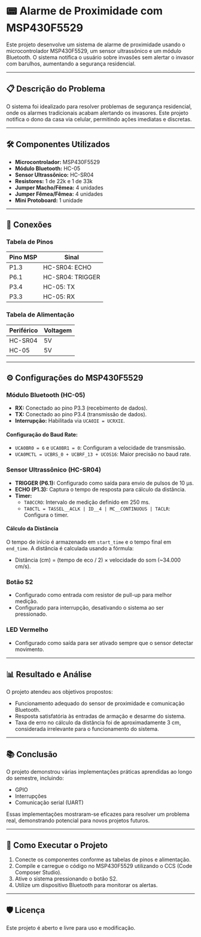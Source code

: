 # 📟 Alarme de Proximidade com MSP430F5529  
Este projeto desenvolve um sistema de alarme de proximidade usando o microcontrolador MSP430F5529, um sensor ultrassônico e um módulo Bluetooth. O sistema notifica o usuário sobre invasões sem alertar o invasor com barulhos, aumentando a segurança residencial.

---

## 📋 **Descrição do Problema**  
O sistema foi idealizado para resolver problemas de segurança residencial, onde os alarmes tradicionais acabam alertando os invasores. Este projeto notifica o dono da casa via celular, permitindo ações imediatas e discretas.

---

## 🛠️ **Componentes Utilizados**  
- **Microcontrolador:** MSP430F5529  
- **Módulo Bluetooth:** HC-05  
- **Sensor Ultrassônico:** HC-SR04  
- **Resistores:** 1 de 22k e 1 de 33k  
- **Jumper Macho/Fêmea:** 4 unidades  
- **Jumper Fêmea/Fêmea:** 4 unidades  
- **Mini Protoboard:** 1 unidade  

---

## 🔌 **Conexões**  
### **Tabela de Pinos**  
| **Pino MSP** | **Sinal**             |  
|--------------|-----------------------|  
| P1.3         | HC-SR04: ECHO          |  
| P6.1         | HC-SR04: TRIGGER       |  
| P3.4         | HC-05: TX              |  
| P3.3         | HC-05: RX              |  

### **Tabela de Alimentação**  
| **Periférico** | **Voltagem** |  
|----------------|--------------|  
| HC-SR04        | 5V           |  
| HC-05          | 5V           |  

---

## ⚙️ **Configurações do MSP430F5529**  
### **Módulo Bluetooth (HC-05)**  
- **RX:** Conectado ao pino P3.3 (recebimento de dados).  
- **TX:** Conectado ao pino P3.4 (transmissão de dados).  
- **Interrupção:** Habilitada via `UCA0IE = UCRXIE`.  

#### **Configuração do Baud Rate:**  
- `UCA0BR0 = 6` e `UCA0BR1 = 0`: Configuram a velocidade de transmissão.  
- `UCA0MCTL = UCBRS_0 + UCBRF_13 + UCOS16`: Maior precisão no baud rate.  

### **Sensor Ultrassônico (HC-SR04)**  
- **TRIGGER (P6.1):** Configurado como saída para envio de pulsos de 10 µs.  
- **ECHO (P1.3):** Captura o tempo de resposta para cálculo da distância.  
- **Timer:**  
  - `TA0CCRO`: Intervalo de medição definido em 250 ms.  
  - `TA0CTL = TASSEL__ACLK | ID__4 | MC__CONTINUOUS | TACLR`: Configura o timer.  

#### **Cálculo da Distância**  
O tempo de início é armazenado em `start_time` e o tempo final em `end_time`. A distância é calculada usando a fórmula:  
- Distância (cm) = (tempo de eco / 2) × velocidade do som (~34.000 cm/s).  

### **Botão S2**  
- Configurado como entrada com resistor de pull-up para melhor medição.  
- Configurado para interrupção, desativando o sistema ao ser pressionado.  

### **LED Vermelho**  
- Configurado como saída para ser ativado sempre que o sensor detectar movimento.  

---

## 📊 **Resultado e Análise**  
O projeto atendeu aos objetivos propostos:  
- Funcionamento adequado do sensor de proximidade e comunicação Bluetooth.  
- Resposta satisfatória às entradas de armação e desarme do sistema.  
- Taxa de erro no cálculo da distância foi de aproximadamente 3 cm, considerada irrelevante para o funcionamento do sistema.  

---

## 📚 **Conclusão**  
O projeto demonstrou várias implementações práticas aprendidas ao longo do semestre, incluindo:  
- GPIO  
- Interrupções  
- Comunicação serial (UART)  

Essas implementações mostraram-se eficazes para resolver um problema real, demonstrando potencial para novos projetos futuros.  

---

## 🚀 **Como Executar o Projeto**  
1. Conecte os componentes conforme as tabelas de pinos e alimentação.  
2. Compile e carregue o código no MSP430F5529 utilizando o CCS (Code Composer Studio).  
3. Ative o sistema pressionando o botão S2.  
4. Utilize um dispositivo Bluetooth para monitorar os alertas.  

---

## 🛡️ **Licença**  
Este projeto é aberto e livre para uso e modificação.  
